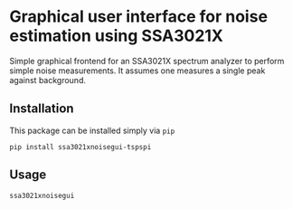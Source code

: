 # Graphical user interface for noise estimation using SSA3021X

Simple graphical frontend for an SSA3021X spectrum analyzer to
perform simple noise measurements. It assumes one measures a single
peak against background.

## Installation

This package can be installed simply via ```pip```

```
pip install ssa3021xnoisegui-tspspi
```

## Usage

```
ssa3021xnoisegui
```


